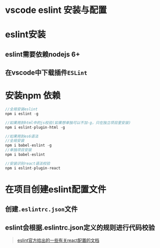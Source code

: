 # vscode eslint 安装与配置
# eslint安装
## eslint需要依赖nodejs 6+
## 在vscode中下载插件`ESLint`
# 安装npm 依赖
``` js
//全局安装eslint
npm i eslint -g

//如果用到html中的js校验(如果想单独可以不加-g，只在独立项目里安装)
npm i eslint-plugin-html -g

//如果用到es6语法
//全局安装
npm i babel-eslint -g
//单独项目安装
npm i babel-eslint

//安装识别react语法校验
npm i eslint-plugin-react
```
# 在项目创建eslint配置文件
## 创建`.eslintrc.json`文件
## eslint会根据.eslintrc.json定义的规则进行代码校验
> [eslint官方给出的一些有关react配置的文档](https://github.com/yannickcr/eslint-plugin-react)

